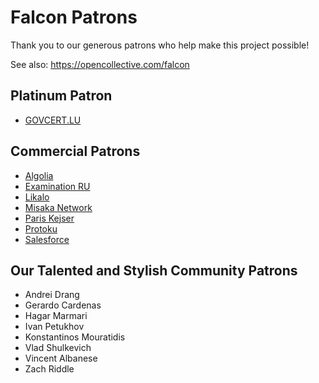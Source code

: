 # Falcon Patrons

Thank you to our generous patrons who help make this project possible!

See also: https://opencollective.com/falcon

## Platinum Patron

* [GOVCERT.LU](https://www.govcert.lu/)

## Commercial Patrons

* [Algolia](https://www.algolia.com/)
* [Examination RU](https://www.kontrolnaya-rabota.ru/s/)
* [Likalo](https://github.com/LikaloLLC)
* [Misaka Network](https://www.misaka.io/)
* [Paris Kejser](https://www.pnk.sh/python-falcon)
* [Protoku](https://protoku.io/)
* [Salesforce](https://www.salesforce.com)

## Our Talented and Stylish Community Patrons

* Andrei Drang
* Gerardo Cardenas
* Hagar Marmari
* Ivan Petukhov
* Konstantinos Mouratidis
* Vlad Shulkevich
* Vincent Albanese
* Zach Riddle
